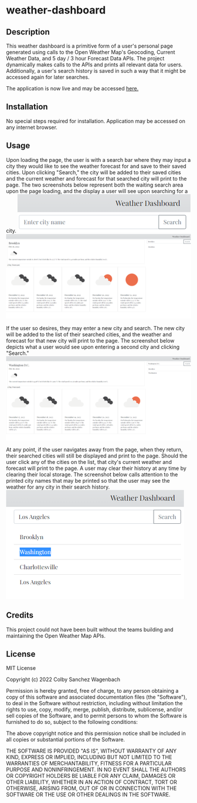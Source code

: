 # weather-dashboard

## Description

This weather dashboard is a primitive form of a user's personal page generated using calls to the Open Weather Map's Geocoding, Current Weather Data, and  5 day / 3 hour Forecast Data APIs. The project dynamically makes calls to the APIs and prints all relevant data for users. Additionally, a user's search history is saved in such a way that it might be accessed again for later searches. 

The application is now live and may be accessed [here.](https://csanchezwagenbach.github.io/weather-dashboard/)

## Installation

No special steps required for installation. Application may be accessed on any internet browser.

## Usage

Upon loading the page, the user is with a search bar where they may input a city they would like to see the weather forecast for and save to their saved cities. Upon clicking "Search," the city will be added to their saved cities and the current weather and forecast for that searched city will print to the page. The two screenshots below represent both the waiting search area upon the page loading, and the display a user will see upon searching for a city.
![Search Area](./assets/Images/Screenshot_20221216_024452.png)
![Current Weather Forecast](./assets/Images/Screenshot_20221216_024526.png)

If the user so desires, they may enter a new city and search. The new city will be added to the list of their searched cities, and the weather and forecast for that new city will print to the page. The screenshot below depicts what a user would see upon entering a second city and clicking "Search."
![Current Weather for New City](./assets/Images/Screenshot_20221216_024602.png)

At any point, if the user navigates away from the page, when they return, their searched cities will still be displayed and print to the page. Should the user click any of the cities on the list, that city's current weather and forecast will print to the page.  A user may clear their history at any time by clearing their local storage. The screenshot below calls attention to the printed city names that may be printed so that the user may see the weather for any city in their search history.
![Searched Cities History](./assets/Images/Screenshot_20221216_024718.png)

## Credits

This project could not have been built without the teams building and maintaining the Open Weather Map APIs.

## License

MIT License

Copyright (c) 2022 Colby Sanchez Wagenbach

Permission is hereby granted, free of charge, to any person obtaining a copy
of this software and associated documentation files (the "Software"), to deal
in the Software without restriction, including without limitation the rights
to use, copy, modify, merge, publish, distribute, sublicense, and/or sell
copies of the Software, and to permit persons to whom the Software is
furnished to do so, subject to the following conditions:

The above copyright notice and this permission notice shall be included in all
copies or substantial portions of the Software.

THE SOFTWARE IS PROVIDED "AS IS", WITHOUT WARRANTY OF ANY KIND, EXPRESS OR
IMPLIED, INCLUDING BUT NOT LIMITED TO THE WARRANTIES OF MERCHANTABILITY,
FITNESS FOR A PARTICULAR PURPOSE AND NONINFRINGEMENT. IN NO EVENT SHALL THE
AUTHORS OR COPYRIGHT HOLDERS BE LIABLE FOR ANY CLAIM, DAMAGES OR OTHER
LIABILITY, WHETHER IN AN ACTION OF CONTRACT, TORT OR OTHERWISE, ARISING FROM,
OUT OF OR IN CONNECTION WITH THE SOFTWARE OR THE USE OR OTHER DEALINGS IN THE
SOFTWARE.

